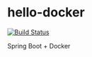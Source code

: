 # hello-docker

[![Build Status](https://drone.io/github.com/guillermoherrero/hello-docker/status.png)](https://drone.io/github.com/guillermoherrero/hello-docker/latest)

Spring Boot + Docker 